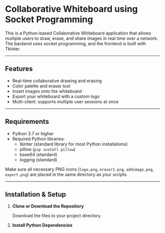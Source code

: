 # Collaborative Whiteboard using Socket Programming

This is a Python-based Collaborative Whiteboard application that allows multiple users to draw, erase, and share images in real time over a network. The backend uses socket programming, and the frontend is built with Tkinter. 

---

## Features

- Real-time collaborative drawing and erasing
- Color palette and eraser tool
- Insert images onto the whiteboard
- Export your whiteboard with a custom logo
- Multi-client: supports multiple user sessions at once

---

## Requirements

- Python 3.7 or higher
- Required Python libraries:
  - tkinter (standard library for most Python installations)
  - pillow (`pip install pillow`)
  - base64 (standard)
  - logging (standard)

Make sure all necessary PNG icons (`logo.png`, `eraser1.png`, `addimage.png`, `export.png`) are placed in the same directory as your scripts.

---

## Installation & Setup

1. **Clone or Download the Repository**

   Download the files to your project directory.

2. **Install Python Dependencies**

